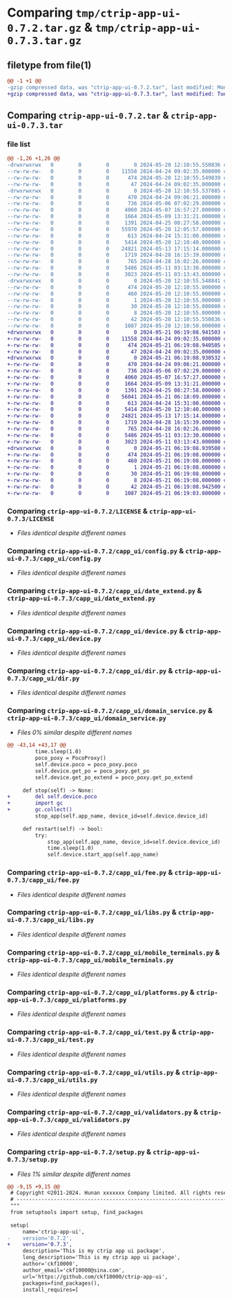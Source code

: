 # Comparing `tmp/ctrip-app-ui-0.7.2.tar.gz` & `tmp/ctrip-app-ui-0.7.3.tar.gz`

## filetype from file(1)

```diff
@@ -1 +1 @@
-gzip compressed data, was "ctrip-app-ui-0.7.2.tar", last modified: Mon May 20 12:10:55 2024, max compression
+gzip compressed data, was "ctrip-app-ui-0.7.3.tar", last modified: Tue May 21 06:19:08 2024, max compression
```

## Comparing `ctrip-app-ui-0.7.2.tar` & `ctrip-app-ui-0.7.3.tar`

### file list

```diff
@@ -1,26 +1,26 @@
-drwxrwxrwx   0        0        0        0 2024-05-20 12:10:55.550836 ctrip-app-ui-0.7.2/
--rw-rw-rw-   0        0        0    11558 2024-04-24 09:02:35.000000 ctrip-app-ui-0.7.2/LICENSE
--rw-rw-rw-   0        0        0      474 2024-05-20 12:10:55.549839 ctrip-app-ui-0.7.2/PKG-INFO
--rw-rw-rw-   0        0        0       47 2024-04-24 09:02:35.000000 ctrip-app-ui-0.7.2/README.md
-drwxrwxrwx   0        0        0        0 2024-05-20 12:10:55.537885 ctrip-app-ui-0.7.2/capp_ui/
--rw-rw-rw-   0        0        0      470 2024-04-24 09:06:21.000000 ctrip-app-ui-0.7.2/capp_ui/__init__.py
--rw-rw-rw-   0        0        0      736 2024-05-06 07:02:29.000000 ctrip-app-ui-0.7.2/capp_ui/config.py
--rw-rw-rw-   0        0        0     4060 2024-05-07 16:57:27.000000 ctrip-app-ui-0.7.2/capp_ui/date_extend.py
--rw-rw-rw-   0        0        0     1664 2024-05-09 13:31:21.000000 ctrip-app-ui-0.7.2/capp_ui/device.py
--rw-rw-rw-   0        0        0     1391 2024-04-25 08:27:58.000000 ctrip-app-ui-0.7.2/capp_ui/dir.py
--rw-rw-rw-   0        0        0    55970 2024-05-20 12:05:57.000000 ctrip-app-ui-0.7.2/capp_ui/domain_service.py
--rw-rw-rw-   0        0        0      613 2024-04-24 15:31:00.000000 ctrip-app-ui-0.7.2/capp_ui/fee.py
--rw-rw-rw-   0        0        0     5414 2024-05-20 12:10:40.000000 ctrip-app-ui-0.7.2/capp_ui/libs.py
--rw-rw-rw-   0        0        0    24821 2024-05-13 17:15:14.000000 ctrip-app-ui-0.7.2/capp_ui/mobile_terminals.py
--rw-rw-rw-   0        0        0     1719 2024-04-28 16:15:39.000000 ctrip-app-ui-0.7.2/capp_ui/platforms.py
--rw-rw-rw-   0        0        0      765 2024-04-28 16:02:26.000000 ctrip-app-ui-0.7.2/capp_ui/test.py
--rw-rw-rw-   0        0        0     5486 2024-05-11 03:13:30.000000 ctrip-app-ui-0.7.2/capp_ui/utils.py
--rw-rw-rw-   0        0        0     3023 2024-05-11 03:13:43.000000 ctrip-app-ui-0.7.2/capp_ui/validators.py
-drwxrwxrwx   0        0        0        0 2024-05-20 12:10:55.548841 ctrip-app-ui-0.7.2/ctrip_app_ui.egg-info/
--rw-rw-rw-   0        0        0      474 2024-05-20 12:10:55.000000 ctrip-app-ui-0.7.2/ctrip_app_ui.egg-info/PKG-INFO
--rw-rw-rw-   0        0        0      460 2024-05-20 12:10:55.000000 ctrip-app-ui-0.7.2/ctrip_app_ui.egg-info/SOURCES.txt
--rw-rw-rw-   0        0        0        1 2024-05-20 12:10:55.000000 ctrip-app-ui-0.7.2/ctrip_app_ui.egg-info/dependency_links.txt
--rw-rw-rw-   0        0        0       30 2024-05-20 12:10:55.000000 ctrip-app-ui-0.7.2/ctrip_app_ui.egg-info/requires.txt
--rw-rw-rw-   0        0        0        8 2024-05-20 12:10:55.000000 ctrip-app-ui-0.7.2/ctrip_app_ui.egg-info/top_level.txt
--rw-rw-rw-   0        0        0       42 2024-05-20 12:10:55.550836 ctrip-app-ui-0.7.2/setup.cfg
--rw-rw-rw-   0        0        0     1087 2024-05-20 12:10:50.000000 ctrip-app-ui-0.7.2/setup.py
+drwxrwxrwx   0        0        0        0 2024-05-21 06:19:08.941503 ctrip-app-ui-0.7.3/
+-rw-rw-rw-   0        0        0    11558 2024-04-24 09:02:35.000000 ctrip-app-ui-0.7.3/LICENSE
+-rw-rw-rw-   0        0        0      474 2024-05-21 06:19:08.940505 ctrip-app-ui-0.7.3/PKG-INFO
+-rw-rw-rw-   0        0        0       47 2024-04-24 09:02:35.000000 ctrip-app-ui-0.7.3/README.md
+drwxrwxrwx   0        0        0        0 2024-05-21 06:19:08.930532 ctrip-app-ui-0.7.3/capp_ui/
+-rw-rw-rw-   0        0        0      470 2024-04-24 09:06:21.000000 ctrip-app-ui-0.7.3/capp_ui/__init__.py
+-rw-rw-rw-   0        0        0      736 2024-05-06 07:02:29.000000 ctrip-app-ui-0.7.3/capp_ui/config.py
+-rw-rw-rw-   0        0        0     4060 2024-05-07 16:57:27.000000 ctrip-app-ui-0.7.3/capp_ui/date_extend.py
+-rw-rw-rw-   0        0        0     1664 2024-05-09 13:31:21.000000 ctrip-app-ui-0.7.3/capp_ui/device.py
+-rw-rw-rw-   0        0        0     1391 2024-04-25 08:27:58.000000 ctrip-app-ui-0.7.3/capp_ui/dir.py
+-rw-rw-rw-   0        0        0    56041 2024-05-21 06:18:09.000000 ctrip-app-ui-0.7.3/capp_ui/domain_service.py
+-rw-rw-rw-   0        0        0      613 2024-04-24 15:31:00.000000 ctrip-app-ui-0.7.3/capp_ui/fee.py
+-rw-rw-rw-   0        0        0     5414 2024-05-20 12:10:40.000000 ctrip-app-ui-0.7.3/capp_ui/libs.py
+-rw-rw-rw-   0        0        0    24821 2024-05-13 17:15:14.000000 ctrip-app-ui-0.7.3/capp_ui/mobile_terminals.py
+-rw-rw-rw-   0        0        0     1719 2024-04-28 16:15:39.000000 ctrip-app-ui-0.7.3/capp_ui/platforms.py
+-rw-rw-rw-   0        0        0      765 2024-04-28 16:02:26.000000 ctrip-app-ui-0.7.3/capp_ui/test.py
+-rw-rw-rw-   0        0        0     5486 2024-05-11 03:13:30.000000 ctrip-app-ui-0.7.3/capp_ui/utils.py
+-rw-rw-rw-   0        0        0     3023 2024-05-11 03:13:43.000000 ctrip-app-ui-0.7.3/capp_ui/validators.py
+drwxrwxrwx   0        0        0        0 2024-05-21 06:19:08.939508 ctrip-app-ui-0.7.3/ctrip_app_ui.egg-info/
+-rw-rw-rw-   0        0        0      474 2024-05-21 06:19:08.000000 ctrip-app-ui-0.7.3/ctrip_app_ui.egg-info/PKG-INFO
+-rw-rw-rw-   0        0        0      460 2024-05-21 06:19:08.000000 ctrip-app-ui-0.7.3/ctrip_app_ui.egg-info/SOURCES.txt
+-rw-rw-rw-   0        0        0        1 2024-05-21 06:19:08.000000 ctrip-app-ui-0.7.3/ctrip_app_ui.egg-info/dependency_links.txt
+-rw-rw-rw-   0        0        0       30 2024-05-21 06:19:08.000000 ctrip-app-ui-0.7.3/ctrip_app_ui.egg-info/requires.txt
+-rw-rw-rw-   0        0        0        8 2024-05-21 06:19:08.000000 ctrip-app-ui-0.7.3/ctrip_app_ui.egg-info/top_level.txt
+-rw-rw-rw-   0        0        0       42 2024-05-21 06:19:08.942500 ctrip-app-ui-0.7.3/setup.cfg
+-rw-rw-rw-   0        0        0     1087 2024-05-21 06:19:03.000000 ctrip-app-ui-0.7.3/setup.py
```

### Comparing `ctrip-app-ui-0.7.2/LICENSE` & `ctrip-app-ui-0.7.3/LICENSE`

 * *Files identical despite different names*

### Comparing `ctrip-app-ui-0.7.2/capp_ui/config.py` & `ctrip-app-ui-0.7.3/capp_ui/config.py`

 * *Files identical despite different names*

### Comparing `ctrip-app-ui-0.7.2/capp_ui/date_extend.py` & `ctrip-app-ui-0.7.3/capp_ui/date_extend.py`

 * *Files identical despite different names*

### Comparing `ctrip-app-ui-0.7.2/capp_ui/device.py` & `ctrip-app-ui-0.7.3/capp_ui/device.py`

 * *Files identical despite different names*

### Comparing `ctrip-app-ui-0.7.2/capp_ui/dir.py` & `ctrip-app-ui-0.7.3/capp_ui/dir.py`

 * *Files identical despite different names*

### Comparing `ctrip-app-ui-0.7.2/capp_ui/domain_service.py` & `ctrip-app-ui-0.7.3/capp_ui/domain_service.py`

 * *Files 0% similar despite different names*

```diff
@@ -43,14 +43,17 @@
         time.sleep(1.0)
         poco_poxy = PocoProxy()
         self.device.poco = poco_poxy.poco
         self.device.get_po = poco_poxy.get_po
         self.device.get_po_extend = poco_poxy.get_po_extend
 
     def stop(self) -> None:
+        del self.device.poco
+        import gc
+        gc.collect()
         stop_app(self.app_name, device_id=self.device.device_id)
 
     def restart(self) -> bool:
         try:
             stop_app(self.app_name, device_id=self.device.device_id)
             time.sleep(1.0)
             self.device.start_app(self.app_name)
```

### Comparing `ctrip-app-ui-0.7.2/capp_ui/fee.py` & `ctrip-app-ui-0.7.3/capp_ui/fee.py`

 * *Files identical despite different names*

### Comparing `ctrip-app-ui-0.7.2/capp_ui/libs.py` & `ctrip-app-ui-0.7.3/capp_ui/libs.py`

 * *Files identical despite different names*

### Comparing `ctrip-app-ui-0.7.2/capp_ui/mobile_terminals.py` & `ctrip-app-ui-0.7.3/capp_ui/mobile_terminals.py`

 * *Files identical despite different names*

### Comparing `ctrip-app-ui-0.7.2/capp_ui/platforms.py` & `ctrip-app-ui-0.7.3/capp_ui/platforms.py`

 * *Files identical despite different names*

### Comparing `ctrip-app-ui-0.7.2/capp_ui/test.py` & `ctrip-app-ui-0.7.3/capp_ui/test.py`

 * *Files identical despite different names*

### Comparing `ctrip-app-ui-0.7.2/capp_ui/utils.py` & `ctrip-app-ui-0.7.3/capp_ui/utils.py`

 * *Files identical despite different names*

### Comparing `ctrip-app-ui-0.7.2/capp_ui/validators.py` & `ctrip-app-ui-0.7.3/capp_ui/validators.py`

 * *Files identical despite different names*

### Comparing `ctrip-app-ui-0.7.2/setup.py` & `ctrip-app-ui-0.7.3/setup.py`

 * *Files 1% similar despite different names*

```diff
@@ -9,15 +9,15 @@
 # Copyright ©2011-2024. Hunan xxxxxxx Company limited. All rights reserved.
 # ---------------------------------------------------------------------------------------------------------
 """
 from setuptools import setup, find_packages
 
 setup(
     name='ctrip-app-ui',
-    version='0.7.2',
+    version='0.7.3',
     description='This is my ctrip app ui package',
     long_description='This is my ctrip app ui package',
     author='ckf10000',
     author_email='ckf10000@sina.com',
     url='https://github.com/ckf10000/ctrip-app-ui',
     packages=find_packages(),
     install_requires=[
```

